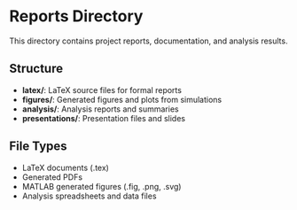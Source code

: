 # Reports Directory

This directory contains project reports, documentation, and analysis results.

## Structure

- **latex/**: LaTeX source files for formal reports
- **figures/**: Generated figures and plots from simulations
- **analysis/**: Analysis reports and summaries
- **presentations/**: Presentation files and slides

## File Types

- LaTeX documents (.tex)
- Generated PDFs
- MATLAB generated figures (.fig, .png, .svg)
- Analysis spreadsheets and data files